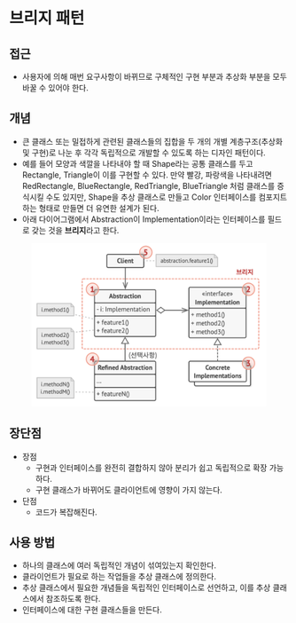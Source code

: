 # 브리지 패턴

## 접근

* 사용자에 의해 매번 요구사항이 바뀌므로 구체적인 구현 부분과 추상화 부분을 모두 바꿀 수 있어야 한다.

## 개념

* 큰 클래스 또는 밀접하게 관련된 클래스들의 집합을 두 개의 개별 계층구조​(추상화 및 구현)​로 나눈 후 각각 독립적으로 개발할 수 있도록 하는 디자인 패턴이다.
* 예를 들어 모양과 색깔을 나타내야 할 때 Shape라는 공통 클래스를 두고 Rectangle, Triangle이 이를 구현할 수 있다. 만약 빨강, 파랑색을 나타내려면 RedRectangle, BlueRectangle, RedTriangle, BlueTriangle 처럼 클래스를 증식시킬 수도 있지만, Shape을 추상 클래스로 만들고 Color 인터페이스를 컴포지트하는 형태로 만들면 더 유연한 설계가 된다.
* 아래 다이어그램에서 Abstraction이 Implementation이라는 인터페이스를 필드로 갖는 것을 **브리지**라고 한다.

<figure><img src="../../.gitbook/assets/image (1).png" alt=""><figcaption></figcaption></figure>

## 장단점

* 장점
  * 구현과 인터페이스를 완전히 결합하지 않아 분리가 쉽고 독립적으로 확장 가능하다.
  * 구현 클래스가 바뀌어도 클라이언트에 영향이 가지 않는다.
* 단점
  * 코드가 복잡해진다.

## 사용 방법

* 하나의 클래스에 여러 독립적인 개념이 섞여있는지 확인한다.
* 클라이언트가 필요로 하는 작업들을 추상 클래스에 정의한다.
* 추상 클래스에서 필요한 개념들을 독립적인 인터페이스로 선언하고, 이를 추상 클래스에서 참조하도록 한다.
* 인터페이스에 대한 구현 클래스들을 만든다.
